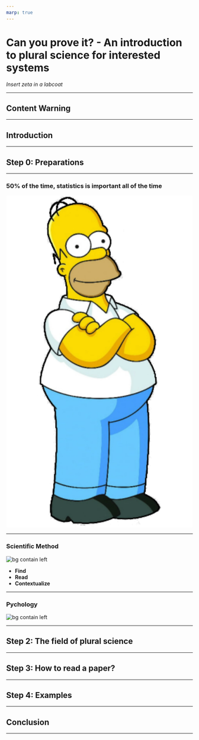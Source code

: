 ```yaml
---
marp: true
---
```


# Can you prove it? - An introduction to plural science for interested systems

*Insert zeta in  a labcoat*

---

## Content Warning

---

## Introduction

---

## Step 0: Preparations

---

### 50% of the time, statistics is important all of the time

![bg contain left](images/HomerSimpson.png)

---

### Scientific Method

![bg contain left](images/scientific_method.png)

- **Find**
- **Read**
- **Contextualize**

<!-- 
- How to find good sources?
- How to read sources?
- How to contextualize sources? 
-->

---

### Pychology

![bg contain left](images/psychology.png)

---

## Step 2: The field of plural science

---

## Step 3: How to read a paper?

---

## Step 4:  Examples

---

## Conclusion

---
